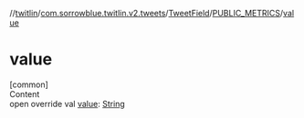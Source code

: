 //[twitlin](../../../index.md)/[com.sorrowblue.twitlin.v2.tweets](../../index.md)/[TweetField](../index.md)/[PUBLIC_METRICS](index.md)/[value](value.md)



# value  
[common]  
Content  
open override val [value](value.md): [String](https://kotlinlang.org/api/latest/jvm/stdlib/kotlin/-string/index.html)  



